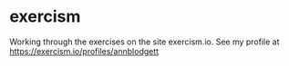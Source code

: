 # exercism
Working through the exercises on the site exercism.io. See my profile at https://exercism.io/profiles/annblodgett 
